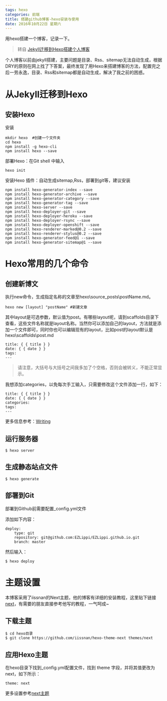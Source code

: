 ```yaml
---
tags: hexo
categories: 前端
title: 搭建github博客-hexo安装与使用
date: 2016年10月22日 星期六
---
```

用hexo搭建一个博客，记录一下。
> 转自 [Jekyll迁移到Hexo搭建个人博客](http://www.ezlippi.com/blog/2016/02/jekyll-to-hexo.html?utm_source=tuicool&utm_medium=referral)

个人博客以前由jekyll搭建，主要问题是目录、Rss、sitemap无法自动生成，根据DRY的原则在网上找了下答案，最终发现了用Hexo来搭建博客的方法，配置完之后一劳永逸，目录、Rss和sitemap都是自动生成，解决了我之前的困惑。

# 从Jekyll迁移到Hexo

## 安装Hexo

安装
```
mkdir hexo  #创建一个文件夹
cd hexo
npm install -g hexo-cli
npm install hexo --save
```

部署Hexo：在Git shell 中输入
```
hexo init
```

<!-- more -->

安装Hexo 插件：自动生成sitemap,Rss，部署到git等，建议安装
```
npm install hexo-generator-index --save
npm install hexo-generator-archive --save
npm install hexo-generator-category --save
npm install hexo-generator-tag --save
npm install hexo-server --save
npm install hexo-deployer-git --save
npm install hexo-deployer-heroku --save
npm install hexo-deployer-rsync --save
npm install hexo-deployer-openshift --save
npm install hexo-renderer-marked@0.2 --save
npm install hexo-renderer-stylus@0.2 --save
npm install hexo-generator-feed@1 --save
npm install hexo-generator-sitemap@1 --save
```

# Hexo常用的几个命令

## 创建新博文

执行new命令，生成指定名称的文章至hexo\source_posts\postName.md。
```
hexo new [layout] "postName" #新建文章
```
其中layout是可选参数，默认值为post。有哪些layout呢，请到scaffolds目录下查看，这些文件名称就是layout名称。当然你可以添加自己的layout，方法就是添加一个文件即可，同时你也可以编辑现有的layout，比如post的layout默认是hexo\scaffolds\post.md
```
title: { { title } }
date: { { date } }
tags:
---
```
> 请注意，大括号与大括号之间我多加了个空格，否则会被转义，不能正常显示。

我想添加categories，以免每次手工输入，只需要修改这个文件添加一行，如下：
```
title: { { title } }
date: { { date } }
categories: 
tags: 
---
```
更多信息参考：[Writing](https://hexo.io/docs/writing.html)

## 运行服务器

```
$ hexo server
```

## 生成静态站点文件

```
$ hexo generate
```

## 部署到Git
部署到Github前需要配置_config.yml文件

添加如下内容：
```
deploy:
	type: git
	repository: git@github.com:EZLippi/EZLippi.github.io.git
	branch: master
```
然后输入：
```
$ hexo deploy
```

# 主题设置

本博客采用了iissnan的Next主题，他的博客有详细的安装教程，这里贴下链接[next](http://theme-next.iissnan.com/)，有需要的朋友直接参考他写的教程，一气呵成~

## 下载主题

```
$ cd hexo目录
$ git clone https://github.com/iissnan/hexo-theme-next themes/next
```

## 应用Hexo主题

在hexo目录下找到_config.yml配置文件，找到 theme 字段，并将其值更改为 next，如下所示：
```
theme: next
```

更多设置参考[next主题](http://theme-next.iissnan.com/)

